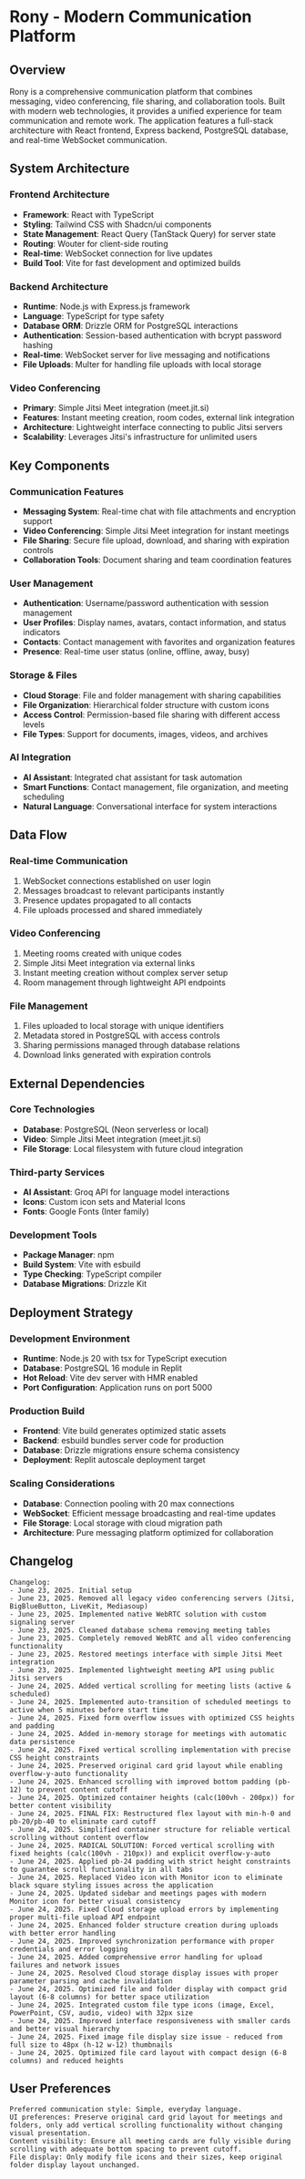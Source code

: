 # Rony - Modern Communication Platform

## Overview

Rony is a comprehensive communication platform that combines messaging, video conferencing, file sharing, and collaboration tools. Built with modern web technologies, it provides a unified experience for team communication and remote work. The application features a full-stack architecture with React frontend, Express backend, PostgreSQL database, and real-time WebSocket communication.

## System Architecture

### Frontend Architecture
- **Framework**: React with TypeScript
- **Styling**: Tailwind CSS with Shadcn/ui components
- **State Management**: React Query (TanStack Query) for server state
- **Routing**: Wouter for client-side routing
- **Real-time**: WebSocket connection for live updates
- **Build Tool**: Vite for fast development and optimized builds

### Backend Architecture  
- **Runtime**: Node.js with Express.js framework
- **Language**: TypeScript for type safety
- **Database ORM**: Drizzle ORM for PostgreSQL interactions
- **Authentication**: Session-based authentication with bcrypt password hashing
- **Real-time**: WebSocket server for live messaging and notifications
- **File Uploads**: Multer for handling file uploads with local storage

### Video Conferencing
- **Primary**: Simple Jitsi Meet integration (meet.jit.si)
- **Features**: Instant meeting creation, room codes, external link integration
- **Architecture**: Lightweight interface connecting to public Jitsi servers
- **Scalability**: Leverages Jitsi's infrastructure for unlimited users

## Key Components

### Communication Features
- **Messaging System**: Real-time chat with file attachments and encryption support
- **Video Conferencing**: Simple Jitsi Meet integration for instant meetings
- **File Sharing**: Secure file upload, download, and sharing with expiration controls
- **Collaboration Tools**: Document sharing and team coordination features

### User Management
- **Authentication**: Username/password authentication with session management
- **User Profiles**: Display names, avatars, contact information, and status indicators
- **Contacts**: Contact management with favorites and organization features
- **Presence**: Real-time user status (online, offline, away, busy)

### Storage & Files
- **Cloud Storage**: File and folder management with sharing capabilities
- **File Organization**: Hierarchical folder structure with custom icons
- **Access Control**: Permission-based file sharing with different access levels
- **File Types**: Support for documents, images, videos, and archives

### AI Integration
- **AI Assistant**: Integrated chat assistant for task automation
- **Smart Functions**: Contact management, file organization, and meeting scheduling
- **Natural Language**: Conversational interface for system interactions

## Data Flow

### Real-time Communication
1. WebSocket connections established on user login
2. Messages broadcast to relevant participants instantly
3. Presence updates propagated to all contacts
4. File uploads processed and shared immediately

### Video Conferencing
1. Meeting rooms created with unique codes
2. Simple Jitsi Meet integration via external links
3. Instant meeting creation without complex server setup
4. Room management through lightweight API endpoints

### File Management
1. Files uploaded to local storage with unique identifiers
2. Metadata stored in PostgreSQL with access controls
3. Sharing permissions managed through database relations
4. Download links generated with expiration controls

## External Dependencies

### Core Technologies
- **Database**: PostgreSQL (Neon serverless or local)
- **Video**: Simple Jitsi Meet integration (meet.jit.si)
- **File Storage**: Local filesystem with future cloud integration

### Third-party Services
- **AI Assistant**: Groq API for language model interactions
- **Icons**: Custom icon sets and Material Icons
- **Fonts**: Google Fonts (Inter family)

### Development Tools
- **Package Manager**: npm
- **Build System**: Vite with esbuild
- **Type Checking**: TypeScript compiler
- **Database Migrations**: Drizzle Kit

## Deployment Strategy

### Development Environment
- **Runtime**: Node.js 20 with tsx for TypeScript execution
- **Database**: PostgreSQL 16 module in Replit
- **Hot Reload**: Vite dev server with HMR enabled
- **Port Configuration**: Application runs on port 5000

### Production Build
- **Frontend**: Vite build generates optimized static assets
- **Backend**: esbuild bundles server code for production
- **Database**: Drizzle migrations ensure schema consistency
- **Deployment**: Replit autoscale deployment target

### Scaling Considerations
- **Database**: Connection pooling with 20 max connections
- **WebSocket**: Efficient message broadcasting and real-time updates
- **File Storage**: Local storage with cloud migration path
- **Architecture**: Pure messaging platform optimized for collaboration

## Changelog

```
Changelog:
- June 23, 2025. Initial setup
- June 23, 2025. Removed all legacy video conferencing servers (Jitsi, BigBlueButton, LiveKit, Mediasoup)
- June 23, 2025. Implemented native WebRTC solution with custom signaling server
- June 23, 2025. Cleaned database schema removing meeting tables
- June 23, 2025. Completely removed WebRTC and all video conferencing functionality
- June 23, 2025. Restored meetings interface with simple Jitsi Meet integration
- June 23, 2025. Implemented lightweight meeting API using public Jitsi servers
- June 24, 2025. Added vertical scrolling for meeting lists (active & scheduled)
- June 24, 2025. Implemented auto-transition of scheduled meetings to active when 5 minutes before start time
- June 24, 2025. Fixed form overflow issues with optimized CSS heights and padding
- June 24, 2025. Added in-memory storage for meetings with automatic data persistence
- June 24, 2025. Fixed vertical scrolling implementation with precise CSS height constraints
- June 24, 2025. Preserved original card grid layout while enabling overflow-y-auto functionality
- June 24, 2025. Enhanced scrolling with improved bottom padding (pb-12) to prevent content cutoff
- June 24, 2025. Optimized container heights (calc(100vh - 200px)) for better content visibility
- June 24, 2025. FINAL FIX: Restructured flex layout with min-h-0 and pb-20/pb-40 to eliminate card cutoff
- June 24, 2025. Simplified container structure for reliable vertical scrolling without content overflow
- June 24, 2025. RADICAL SOLUTION: Forced vertical scrolling with fixed heights (calc(100vh - 210px)) and explicit overflow-y-auto
- June 24, 2025. Applied pb-24 padding with strict height constraints to guarantee scroll functionality in all tabs
- June 24, 2025. Replaced Video icon with Monitor icon to eliminate black square styling issues across the application
- June 24, 2025. Updated sidebar and meetings pages with modern Monitor icon for better visual consistency
- June 24, 2025. Fixed Cloud storage upload errors by implementing proper multi-file upload API endpoint
- June 24, 2025. Enhanced folder structure creation during uploads with better error handling
- June 24, 2025. Improved synchronization performance with proper credentials and error logging
- June 24, 2025. Added comprehensive error handling for upload failures and network issues
- June 24, 2025. Resolved Cloud storage display issues with proper parameter parsing and cache invalidation
- June 24, 2025. Optimized file and folder display with compact grid layout (6-8 columns) for better space utilization
- June 24, 2025. Integrated custom file type icons (image, Excel, PowerPoint, CSV, audio, video) with 32px size
- June 24, 2025. Improved interface responsiveness with smaller cards and better visual hierarchy
- June 24, 2025. Fixed image file display size issue - reduced from full size to 48px (h-12 w-12) thumbnails
- June 24, 2025. Optimized file card layout with compact design (6-8 columns) and reduced heights
```

## User Preferences

```
Preferred communication style: Simple, everyday language.
UI preferences: Preserve original card grid layout for meetings and folders, only add vertical scrolling functionality without changing visual presentation.
Content visibility: Ensure all meeting cards are fully visible during scrolling with adequate bottom spacing to prevent cutoff.
File display: Only modify file icons and their sizes, keep original folder display layout unchanged.
```